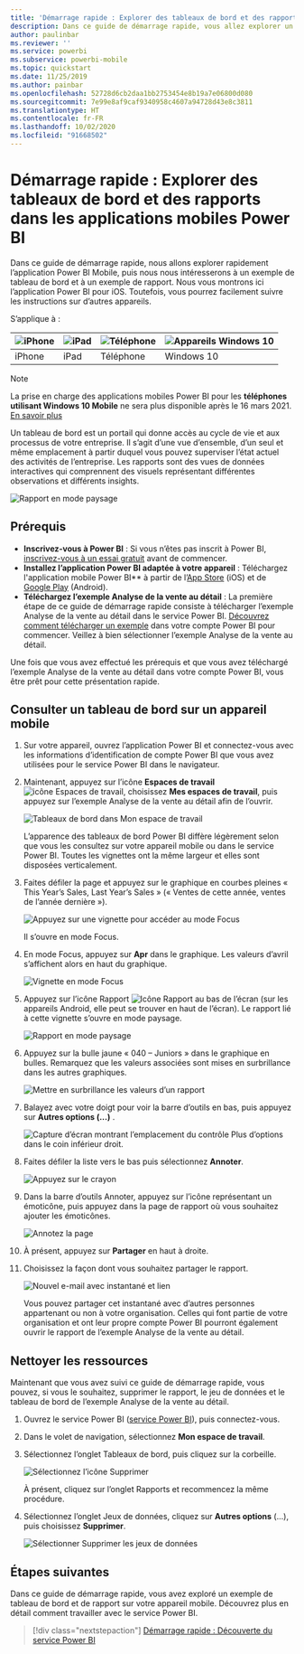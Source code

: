 ```yaml
---
title: 'Démarrage rapide : Explorer des tableaux de bord et des rapports dans les applications mobiles'
description: Dans ce guide de démarrage rapide, vous allez explorer un exemple de tableau de bord et de rapport dans les applications mobiles Power BI.
author: paulinbar
ms.reviewer: ''
ms.service: powerbi
ms.subservice: powerbi-mobile
ms.topic: quickstart
ms.date: 11/25/2019
ms.author: painbar
ms.openlocfilehash: 52728d6cb2daa1bb2753454e8b19a7e06800d080
ms.sourcegitcommit: 7e99e8af9caf9340958c4607a94728d43e8c3811
ms.translationtype: HT
ms.contentlocale: fr-FR
ms.lasthandoff: 10/02/2020
ms.locfileid: "91668502"
---
```

# <a name="quickstart-explore-dashboards-and-reports-in-the-power-bi-mobile-apps"></a>Démarrage rapide : Explorer des tableaux de bord et des rapports dans les applications mobiles Power BI
Dans ce guide de démarrage rapide, nous allons explorer rapidement l’application Power BI Mobile, puis nous nous intéresserons à un exemple de tableau de bord et à un exemple de rapport. Nous vous montrons ici l’application Power BI pour iOS. Toutefois, vous pourrez facilement suivre les instructions sur d’autres appareils.

S’applique à :

| ![iPhone](./media/mobile-apps-quickstart-view-dashboard-report/iphone-logo-30-px.png) | ![iPad](./media/mobile-apps-quickstart-view-dashboard-report/ipad-logo-30-px.png) | ![Téléphone](./media/mobile-apps-quickstart-view-dashboard-report/android-logo-30-px.png) | ![Appareils Windows 10](./media/mobile-apps-quickstart-view-dashboard-report/win-10-logo-30-px.png) |
|:--- |:--- |:--- |:--- |
| iPhone | iPad | Téléphone | Windows 10 |

>[!NOTE]
>La prise en charge des applications mobiles Power BI pour les **téléphones utilisant Windows 10 Mobile** ne sera plus disponible après le 16 mars 2021. [En savoir plus](/legal/powerbi/powerbi-mobile/power-bi-mobile-app-end-of-support-for-windows-phones)

Un tableau de bord est un portail qui donne accès au cycle de vie et aux processus de votre entreprise. Il s’agit d’une vue d’ensemble, d’un seul et même emplacement à partir duquel vous pouvez superviser l’état actuel des activités de l’entreprise. Les rapports sont des vues de données interactives qui comprennent des visuels représentant différentes observations et différents insights. 

![Rapport en mode paysage](././media/mobile-apps-quickstart-view-dashboard-report/power-bi-android-quickstart-report.png)

## <a name="prerequisites"></a>Prérequis

* **Inscrivez-vous à Power BI** : Si vous n’êtes pas inscrit à Power BI, [inscrivez-vous à un essai gratuit](https://app.powerbi.com/signupredirect?pbi_source=web) avant de commencer.
* **Installez l’application Power BI adaptée à votre appareil** : Téléchargez l'application mobile Power BI** à partir de l’[App Store](https://apps.apple.com/app/microsoft-power-bi/id929738808) (iOS) et de [Google Play](https://play.google.com/store/apps/details?id=com.microsoft.powerbim&amp;amp;clcid=0x409) (Android).
* **Téléchargez l’exemple Analyse de la vente au détail** : La première étape de ce guide de démarrage rapide consiste à télécharger l’exemple Analyse de la vente au détail dans le service Power BI. [Découvrez comment télécharger un exemple](./mobile-apps-download-samples.md) dans votre compte Power BI pour commencer. Veillez à bien sélectionner l’exemple Analyse de la vente au détail.

Une fois que vous avez effectué les prérequis et que vous avez téléchargé l’exemple Analyse de la vente au détail dans votre compte Power BI, vous être prêt pour cette présentation rapide.

## <a name="view-a-dashboard-on-your-mobile-device"></a>Consulter un tableau de bord sur un appareil mobile
1. Sur votre appareil, ouvrez l’application Power BI et connectez-vous avec les informations d’identification de compte Power BI que vous avez utilisées pour le service Power BI dans le navigateur.
 
1. Maintenant, appuyez sur l’icône **Espaces de travail** ![icône Espaces de travail](./media/mobile-apps-quickstart-view-dashboard-report/power-bi-iphone-workspaces-button.png), choisissez **Mes espaces de travail**, puis appuyez sur l’exemple Analyse de la vente au détail afin de l’ouvrir.

    ![Tableaux de bord dans Mon espace de travail](./media/mobile-apps-quickstart-view-dashboard-report/power-bi-android-quickstart-dashboard.png)
   
    L’apparence des tableaux de bord Power BI diffère légèrement selon que vous les consultez sur votre appareil mobile ou dans le service Power BI. Toutes les vignettes ont la même largeur et elles sont disposées verticalement.

6. Faites défiler la page et appuyez sur le graphique en courbes pleines « This Year’s Sales, Last Year’s Sales » (« Ventes de cette année, ventes de l’année dernière »).

    ![Appuyez sur une vignette pour accéder au mode Focus](./media/mobile-apps-quickstart-view-dashboard-report/power-bi-android-quickstart-tap-tile-fave.png)

    Il s’ouvre en mode Focus.

7. En mode Focus, appuyez sur **Apr** dans le graphique. Les valeurs d’avril s’affichent alors en haut du graphique.

    ![Vignette en mode Focus](./media/mobile-apps-quickstart-view-dashboard-report/power-bi-android-quickstart-tile-focus.png)

8. Appuyez sur l’icône Rapport ![Icône Rapport](./media/mobile-apps-quickstart-view-dashboard-report/power-bi-android-quickstart-report-icon.png) au bas de l’écran (sur les appareils Android, elle peut se trouver en haut de l’écran). Le rapport lié à cette vignette s’ouvre en mode paysage.

    ![Rapport en mode paysage](././media/mobile-apps-quickstart-view-dashboard-report/power-bi-android-quickstart-report.png)

9. Appuyez sur la bulle jaune « 040 – Juniors » dans le graphique en bulles. Remarquez que les valeurs associées sont mises en surbrillance dans les autres graphiques. 

    ![Mettre en surbrillance les valeurs d’un rapport](./media/mobile-apps-quickstart-view-dashboard-report/power-bi-android-quickstart-cross-highlight.png)

10. Balayez avec votre doigt pour voir la barre d’outils en bas, puis appuyez sur **Autres options (...)** .

    ![Capture d’écran montrant l’emplacement du contrôle Plus d’options dans le coin inférieur droit.](./media/mobile-apps-quickstart-view-dashboard-report/power-bi-android-quickstart-tap-pencil.png)


11. Faites défiler la liste vers le bas puis sélectionnez **Annoter**.

    ![Appuyez sur le crayon](./media/mobile-apps-quickstart-view-dashboard-report/power-bi-android-quickstart-tap-pencil2.png)

12. Dans la barre d’outils Annoter, appuyez sur l’icône représentant un émoticône, puis appuyez dans la page de rapport où vous souhaitez ajouter les émoticônes.
 
    ![Annotez la page](./media/mobile-apps-quickstart-view-dashboard-report/power-bi-android-quickstart-annotate.png)

13. À présent, appuyez sur **Partager** en haut à droite.

14. Choisissez la façon dont vous souhaitez partager le rapport.  

    ![Nouvel e-mail avec instantané et lien](./media/mobile-apps-quickstart-view-dashboard-report/power-bi-android-quickstart-send-snapshot.png)

    Vous pouvez partager cet instantané avec d’autres personnes appartenant ou non à votre organisation. Celles qui font partie de votre organisation et ont leur propre compte Power BI pourront également ouvrir le rapport de l’exemple Analyse de la vente au détail.

## <a name="clean-up-resources"></a>Nettoyer les ressources

Maintenant que vous avez suivi ce guide de démarrage rapide, vous pouvez, si vous le souhaitez, supprimer le rapport, le jeu de données et le tableau de bord de l’exemple Analyse de la vente au détail.

1. Ouvrez le service Power BI ([service Power BI](https://app.powerbi.com)), puis connectez-vous.

2. Dans le volet de navigation, sélectionnez **Mon espace de travail**.

3. Sélectionnez l’onglet Tableaux de bord, puis cliquez sur la corbeille.

    ![Sélectionnez l’icône Supprimer](./media/mobile-apps-quickstart-view-dashboard-report/power-bi-android-quickstart-delete-retail.png)

    À présent, cliquez sur l’onglet Rapports et recommencez la même procédure.

4. Sélectionnez l’onglet Jeux de données, cliquez sur **Autres options** (...), puis choisissez **Supprimer**. 


    ![Sélectionner Supprimer les jeux de données](./media/mobile-apps-quickstart-view-dashboard-report/power-bi-android-quickstart-delete-retail-datasets.png)

## <a name="next-steps"></a>Étapes suivantes

Dans ce guide de démarrage rapide, vous avez exploré un exemple de tableau de bord et de rapport sur votre appareil mobile. Découvrez plus en détail comment travailler avec le service Power BI. 

> [!div class="nextstepaction"]
> [Démarrage rapide : Découverte du service Power BI](../end-user-experience.md)